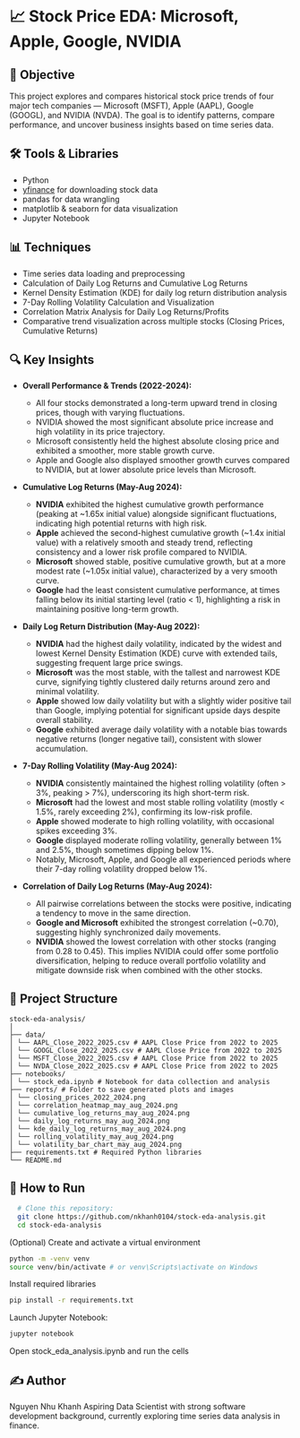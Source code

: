 # 📈 Stock Price EDA: Microsoft, Apple, Google, NVIDIA
## 📌 Objective
This project explores and compares historical stock price trends of four major tech companies — Microsoft (MSFT), Apple (AAPL), Google (GOOGL), and NVIDIA (NVDA). The goal is to identify patterns, compare performance, and uncover business insights based on time series data.
## 🛠️ Tools & Libraries
* Python
* [yfinance](https://pypi.org/project/yfinance/) for downloading stock data
* pandas for data wrangling
* matplotlib & seaborn for data visualization
* Jupyter Notebook
## 📊 Techniques
* Time series data loading and preprocessing
* Calculation of Daily Log Returns and Cumulative Log Returns
* Kernel Density Estimation (KDE) for daily log return distribution analysis
* 7-Day Rolling Volatility Calculation and Visualization
* Correlation Matrix Analysis for Daily Log Returns/Profits
* Comparative trend visualization across multiple stocks (Closing Prices, Cumulative Returns)
## 🔍 Key Insights
* **Overall Performance & Trends (2022-2024):**
    * All four stocks demonstrated a long-term upward trend in closing prices, though with varying fluctuations.
    * NVIDIA showed the most significant absolute price increase and high volatility in its price trajectory.
    * Microsoft consistently held the highest absolute closing price and exhibited a smoother, more stable growth curve.
    * Apple and Google also displayed smoother growth curves compared to NVIDIA, but at lower absolute price levels than Microsoft.

* **Cumulative Log Returns (May-Aug 2024):**
    * **NVIDIA** exhibited the highest cumulative growth performance (peaking at ~1.65x initial value) alongside significant fluctuations, indicating high potential returns with high risk.
    * **Apple** achieved the second-highest cumulative growth (~1.4x initial value) with a relatively smooth and steady trend, reflecting consistency and a lower risk profile compared to NVIDIA.
    * **Microsoft** showed stable, positive cumulative growth, but at a more modest rate (~1.05x initial value), characterized by a very smooth curve.
    * **Google** had the least consistent cumulative performance, at times falling below its initial starting level (ratio < 1), highlighting a risk in maintaining positive long-term growth.

* **Daily Log Return Distribution (May-Aug 2022):**
    * **NVIDIA** had the highest daily volatility, indicated by the widest and lowest Kernel Density Estimation (KDE) curve with extended tails, suggesting frequent large price swings.
    * **Microsoft** was the most stable, with the tallest and narrowest KDE curve, signifying tightly clustered daily returns around zero and minimal volatility.
    * **Apple** showed low daily volatility but with a slightly wider positive tail than Google, implying potential for significant upside days despite overall stability.
    * **Google** exhibited average daily volatility with a notable bias towards negative returns (longer negative tail), consistent with slower accumulation.

* **7-Day Rolling Volatility (May-Aug 2024):**
    * **NVIDIA** consistently maintained the highest rolling volatility (often > 3%, peaking > 7%), underscoring its high short-term risk.
    * **Microsoft** had the lowest and most stable rolling volatility (mostly < 1.5%, rarely exceeding 2%), confirming its low-risk profile.
    * **Apple** showed moderate to high rolling volatility, with occasional spikes exceeding 3%.
    * **Google** displayed moderate rolling volatility, generally between 1% and 2.5%, though sometimes dipping below 1%.
    * Notably, Microsoft, Apple, and Google all experienced periods where their 7-day rolling volatility dropped below 1%.

* **Correlation of Daily Log Returns (May-Aug 2024):**
    * All pairwise correlations between the stocks were positive, indicating a tendency to move in the same direction.
    * **Google and Microsoft** exhibited the strongest correlation (~0.70), suggesting highly synchronized daily movements.
    * **NVIDIA** showed the lowest correlation with other stocks (ranging from 0.28 to 0.45). This implies NVIDIA could offer some portfolio diversification, helping to reduce overall portfolio volatility and mitigate downside risk when combined with the other stocks.
## 📁 Project Structure
```plaintext
stock-eda-analysis/
│
├── data/
│ └── AAPL_Close_2022_2025.csv # AAPL Close Price from 2022 to 2025
│ └── GOOGL_Close_2022_2025.csv # AAPL Close Price from 2022 to 2025
│ └── MSFT_Close_2022_2025.csv # AAPL Close Price from 2022 to 2025
│ └── NVDA_Close_2022_2025.csv # AAPL Close Price from 2022 to 2025
├── notebooks/
│ └── stock_eda.ipynb # Notebook for data collection and analysis
├── reports/ # Folder to save generated plots and images
│ └── closing_prices_2022_2024.png
│ └── correlation_heatmap_may_aug_2024.png
│ └── cumulative_log_returns_may_aug_2024.png
│ └── daily_log_returns_may_aug_2024.png
│ └── kde_daily_log_returns_may_aug_2024.png
│ └── rolling_volatility_may_aug_2024.png
│ └── volatility_bar_chart_may_aug_2024.png
├── requirements.txt # Required Python libraries
└── README.md
```
## 📘 How to Run
```bash
  # Clone this repository:
  git clone https://github.com/nkhanh0104/stock-eda-analysis.git
  cd stock-eda-analysis
  ```
(Optional) Create and activate a virtual environment
```bash
python -m -venv venv
source venv/bin/activate # or venv\Scripts\activate on Windows
```
Install required libraries
```bash
pip install -r requirements.txt
```
Launch Jupyter Notebook:
```bash
jupyter notebook
```

Open stock_eda_analysis.ipynb and run the cells

## ✍️ Author
Nguyen Nhu Khanh
Aspiring Data Scientist with strong software development background, currently exploring time series data analysis in finance.

